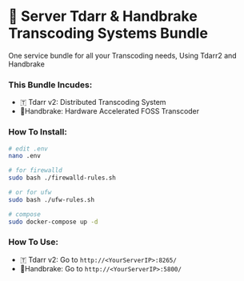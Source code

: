 # 🐋 Server Tdarr & Handbrake Transcoding Systems Bundle
One service bundle for all your Transcoding needs, Using Tdarr2 and Handbrake

### This Bundle Incudes:
- 🇹 Tdarr v2: Distributed Transcoding System
- 🍹Handbrake: Hardware Accelerated FOSS Transcoder 

### How To Install:
```sh
# edit .env
nano .env

# for firewalld
sudo bash ./firewalld-rules.sh

# or for ufw
sudo bash ./ufw-rules.sh

# compose
sudo docker-compose up -d

```

### How To Use:
- 🇹 Tdarr v2: Go to `http://<YourServerIP>:8265/`
- 🍹Handbrake: Go to `http://<YourServerIP>:5800/`
